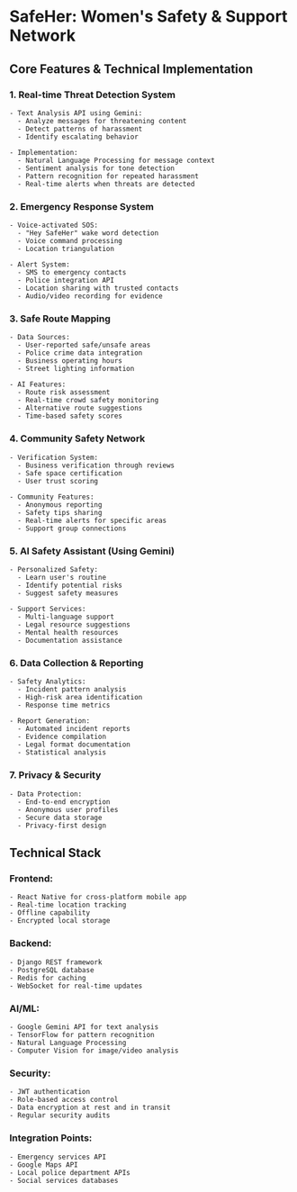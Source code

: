 # SafeHer: Women's Safety & Support Network

## Core Features & Technical Implementation

### 1. Real-time Threat Detection System
```
- Text Analysis API using Gemini:
  - Analyze messages for threatening content
  - Detect patterns of harassment
  - Identify escalating behavior
  
- Implementation:
  - Natural Language Processing for message context
  - Sentiment analysis for tone detection
  - Pattern recognition for repeated harassment
  - Real-time alerts when threats are detected
```

### 2. Emergency Response System
```
- Voice-activated SOS:
  - "Hey SafeHer" wake word detection
  - Voice command processing
  - Location triangulation
  
- Alert System:
  - SMS to emergency contacts
  - Police integration API
  - Location sharing with trusted contacts
  - Audio/video recording for evidence
```

### 3. Safe Route Mapping
```
- Data Sources:
  - User-reported safe/unsafe areas
  - Police crime data integration
  - Business operating hours
  - Street lighting information
  
- AI Features:
  - Route risk assessment
  - Real-time crowd safety monitoring
  - Alternative route suggestions
  - Time-based safety scores
```

### 4. Community Safety Network
```
- Verification System:
  - Business verification through reviews
  - Safe space certification
  - User trust scoring
  
- Community Features:
  - Anonymous reporting
  - Safety tips sharing
  - Real-time alerts for specific areas
  - Support group connections
```

### 5. AI Safety Assistant (Using Gemini)
```
- Personalized Safety:
  - Learn user's routine
  - Identify potential risks
  - Suggest safety measures
  
- Support Services:
  - Multi-language support
  - Legal resource suggestions
  - Mental health resources
  - Documentation assistance
```

### 6. Data Collection & Reporting
```
- Safety Analytics:
  - Incident pattern analysis
  - High-risk area identification
  - Response time metrics
  
- Report Generation:
  - Automated incident reports
  - Evidence compilation
  - Legal format documentation
  - Statistical analysis
```

### 7. Privacy & Security
```
- Data Protection:
  - End-to-end encryption
  - Anonymous user profiles
  - Secure data storage
  - Privacy-first design
```

## Technical Stack

### Frontend:
```
- React Native for cross-platform mobile app
- Real-time location tracking
- Offline capability
- Encrypted local storage
```

### Backend:
```
- Django REST framework
- PostgreSQL database
- Redis for caching
- WebSocket for real-time updates
```

### AI/ML:
```
- Google Gemini API for text analysis
- TensorFlow for pattern recognition
- Natural Language Processing
- Computer Vision for image/video analysis
```

### Security:
```
- JWT authentication
- Role-based access control
- Data encryption at rest and in transit
- Regular security audits
```

### Integration Points:
```
- Emergency services API
- Google Maps API
- Local police department APIs
- Social services databases
```